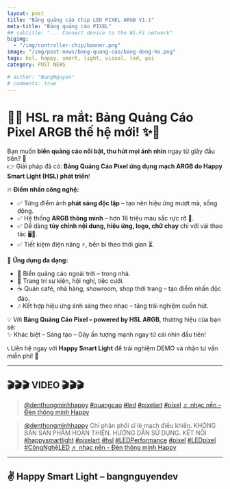 ```yaml
---
layout: post
title: "Bảng quảng cáo Chip LED PIXEL ARGB V1.1"
meta-title: "Bảng quảng cáo PIXEL"
## subtitle: "... Connect device to the Wi-Fi network"
bigimg:
  - "/img/controller-chip/banner.png"
image: "/img/post-news/bang-quang-cao/bang-dong-ho.png"
tags: hsl, happy, smart, light, visual, led, poi
category: POST NEWS

# author: "BangNguyen"
# comments: true
---
```


# 🌈✨ HSL ra mắt: **Bảng Quảng Cáo Pixel ARGB** thế hệ mới! ✨🌈  

Bạn muốn **biển quảng cáo nổi bật, thu hút mọi ánh nhìn** ngay từ giây đầu tiên? 🤩  
👉 Giải pháp đã có: **Bảng Quảng Cáo Pixel ứng dụng mạch ARGB do Happy Smart Light (HSL) phát triển**!  

🔥 **Điểm nhấn công nghệ:**  
- ✅ Từng điểm ảnh **phát sáng độc lập** – tạo nên hiệu ứng mượt mà, sống động.  
- ✅ Hệ thống **ARGB thông minh** – hơn 16 triệu màu sắc rực rỡ 🌈.  
- ✅ Dễ dàng **tùy chỉnh nội dung, hiệu ứng, logo, chữ chạy** chỉ với vài thao tác 🖥️📱.  
- ✅ Tiết kiệm điện năng ⚡, bền bỉ theo thời gian ⏳.  

🎉 **Ứng dụng đa dạng:**  
- 🏢 Biển quảng cáo ngoài trời – trong nhà.  
- 🎊 Trang trí sự kiện, hội nghị, tiệc cưới.  
- ☕ Quán café, nhà hàng, showroom, shop thời trang – tạo điểm nhấn độc đáo.  
- 🎶 Kết hợp hiệu ứng ánh sáng theo nhạc – tăng trải nghiệm cuốn hút.  

💡 Với **Bảng Quảng Cáo Pixel – powered by HSL ARGB**, thương hiệu của bạn sẽ:  
✨ Khác biệt – Sáng tạo – Gây ấn tượng mạnh ngay từ cái nhìn đầu tiên!  

📞 Liên hệ ngay với **Happy Smart Light** để trải nghiệm DEMO và nhận tư vấn miễn phí! 🚀


---

## 🎬🎬🎬 VIDEO 🎬🎬🎬 

<div class="cliptiktok">
   <blockquote class="tiktok-embed" cite="https://www.tiktok.com/@denthongminhhappy/video/7484596658974625031" data-video-id="7484596658974625031" style="max-width: 605px;min-width: 325px;" > <section> <a target="_blank" title="@denthongminhhappy" href="https://www.tiktok.com/@denthongminhhappy?refer=embed">@denthongminhhappy</a> <a title="quangcao" target="_blank" href="https://www.tiktok.com/tag/quangcao?refer=embed">#quangcao</a> <a title="led" target="_blank" href="https://www.tiktok.com/tag/led?refer=embed">#led</a> <a title="pixelart" target="_blank" href="https://www.tiktok.com/tag/pixelart?refer=embed">#pixelart</a> <a title="pixel" target="_blank" href="https://www.tiktok.com/tag/pixel?refer=embed">#pixel</a> <a target="_blank" title="♬ nhạc nền  - Đèn thông minh Happy" href="https://www.tiktok.com/music/nhạc-nền-Đèn-thông-minh-Happy-7484596688473066256?refer=embed">♬ nhạc nền  - Đèn thông minh Happy</a> </section> </blockquote> <script async src="https://www.tiktok.com/embed.js"></script>

   <blockquote class="tiktok-embed" cite="https://www.tiktok.com/@denthongminhhappy/video/7482407195473235208" data-video-id="7482407195473235208" style="max-width: 605px;min-width: 325px;" > <section> <a target="_blank" title="@denthongminhhappy" href="https://www.tiktok.com/@denthongminhhappy?refer=embed">@denthongminhhappy</a> Chỉ phân phối sỉ lẻ mạch điều khiển. KHÔNG BÁN SẢN PHẨM HOÀN THIỆN. HƯỚNG DẪN SỬ DỤNG. KẾT NỐI <a title="happysmartlight" target="_blank" href="https://www.tiktok.com/tag/happysmartlight?refer=embed">#happysmartlight</a> <a title="pixelart" target="_blank" href="https://www.tiktok.com/tag/pixelart?refer=embed">#pixelart</a> <a title="hsl" target="_blank" href="https://www.tiktok.com/tag/hsl?refer=embed">#hsl</a> <a title="ledperformance" target="_blank" href="https://www.tiktok.com/tag/ledperformance?refer=embed">#LEDPerformance</a> <a title="pixel" target="_blank" href="https://www.tiktok.com/tag/pixel?refer=embed">#pixel</a> <a title="ledpixel" target="_blank" href="https://www.tiktok.com/tag/ledpixel?refer=embed">#LEDpixel</a> <a title="côngnghệled" target="_blank" href="https://www.tiktok.com/tag/c%C3%B4ngngh%E1%BB%87led?refer=embed">#CôngNghệLED</a> <a target="_blank" title="♬ nhạc nền  - Đèn thông minh Happy" href="https://www.tiktok.com/music/nhạc-nền-Đèn-thông-minh-Happy-7482407290680298257?refer=embed">♬ nhạc nền  - Đèn thông minh Happy</a> </section> </blockquote> <script async src="https://www.tiktok.com/embed.js"></script>
</div>

---

## ✌️ Happy Smart Light – bangnguyendev  
